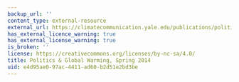 ```yaml
---
backup_url: ''
content_type: external-resource
external_url: https://climatecommunication.yale.edu/publications/politics-global-warming-spring-2014/
has_external_licence_warning: true
has_external_license_warning: true
is_broken: ''
license: https://creativecommons.org/licenses/by-nc-sa/4.0/
title: Politics & Global Warming, Spring 2014
uid: e4d95ae0-97ac-4411-ad60-b2d51e2bd3be
---
```

